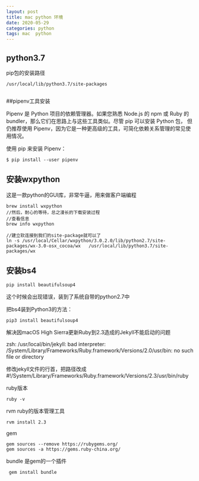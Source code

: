 ```yaml
---
layout: post
title: mac python 环境
date: 2020-05-29
categories: python
tags: mac  python
---
```



## python3.7


pip包的安装路径

```
/usr/local/lib/python3.7/site-packages


```


##pipenv工具安装

Pipenv 是 Python 项目的依赖管理器。如果您熟悉 Node.js 的 npm 或 Ruby 的 bundler，那么它们在思路上与这些工具类似。尽管 pip 可以安装 Python 包， 但仍推荐使用 Pipenv，因为它是一种更高级的工具，可简化依赖关系管理的常见使用情况。

使用 pip 来安装 Pipenv：
```
$ pip install --user pipenv
```

## 安装wxpython
这是一款python的GUI库，非常牛逼，用来做客户端编程

```
brew install wxpython
//然后，耐心的等待，总之漫长的下载安装过程
//查看信息
brew info wxpython

//建立软连接到我们的site-package就可以了
ln -s /usr/local/Cellar/wxpython/3.0.2.0/lib/python2.7/site-packages/wx-3.0-osx_cocoa/wx   /usr/local/lib/python3.7/site-packages/wx

```

## 安装bs4
```
pip install beautifulsoup4
```
这个时候会出现错误，装到了系统自带的python2.7中

 

把bs4装到Python3的方法：
```
pip3 install beautifulsoup4
```




解决因macOS High Sierra更新Ruby到2.3造成的Jekyll不能启动的问题

zsh: /usr/local/bin/jekyll: bad interpreter: /System/Library/Frameworks/Ruby.framework/Versions/2.0/usr/bin: no such file or directory

修改jekyll文件的行首，把路径改成#!/System/Library/Frameworks/Ruby.framework/Versions/2.3/usr/bin/ruby
  


ruby版本
```
ruby -v
```

rvm ruby的版本管理工具
```
rvm install 2.3
```

gem 
```
gem sources --remove https://rubygems.org/
gem sources -a https://gems.ruby-china.org/
```


bundle 是gem的一个插件
```
 gem install bundle
```
